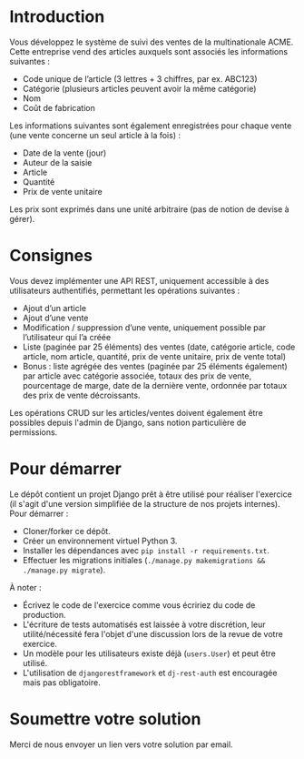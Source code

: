 # Introduction

Vous développez le système de suivi des ventes de la multinationale ACME. Cette entreprise vend des articles auxquels sont associés les informations suivantes :
* Code unique de l’article (3 lettres + 3 chiffres, par ex. ABC123)
* Catégorie (plusieurs articles peuvent avoir la même catégorie)
* Nom
* Coût de fabrication

Les informations suivantes sont également enregistrées pour chaque vente (une vente concerne un seul article à la fois) :
* Date de la vente (jour)
* Auteur de la saisie
* Article
* Quantité
* Prix de vente unitaire

Les prix sont exprimés dans une unité arbitraire (pas de notion de devise à gérer).

# Consignes

Vous devez implémenter une API REST, uniquement accessible à des utilisateurs authentifiés, permettant les opérations suivantes :
* Ajout d’un article
* Ajout d’une vente
* Modification / suppression d’une vente, uniquement possible par l’utilisateur qui l’a créée
* Liste (paginée par 25 éléments) des ventes (date, catégorie article, code article, nom article, quantité, prix de vente unitaire, prix de vente total)
* Bonus : liste agrégée des ventes (paginée par 25 éléments également) par article avec catégorie associée, totaux des prix de vente, pourcentage de marge, date de la dernière vente, ordonnée par totaux des prix de vente décroissants.

Les opérations CRUD sur les articles/ventes doivent également être possibles depuis l'admin de Django, sans notion particulière de permissions.

# Pour démarrer

Le dépôt contient un projet Django prêt à être utilisé pour réaliser l'exercice (il s'agit d'une version simplifiée de la structure de nos projets internes). Pour démarrer :
* Cloner/forker ce dépôt.
* Créer un environnement virtuel Python 3.
* Installer les dépendances avec `pip install -r requirements.txt`.
* Effectuer les migrations initiales (`./manage.py makemigrations && ./manage.py migrate`).

À noter :
* Écrivez le code de l'exercice comme vous écririez du code de production.
* L'écriture de tests automatisés est laissée à votre discrétion, leur utilité/nécessité fera l'objet d'une discussion lors de la revue de votre exercice.
* Un modèle pour les utilisateurs existe déjà (`users.User`) et peut être utilisé.
* L'utilisation de `djangorestframework` et `dj-rest-auth` est encouragée mais pas obligatoire.

# Soumettre votre solution

Merci de nous envoyer un lien vers votre solution par email.
